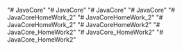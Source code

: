 "# JavaCore" 
"# JavaCore" 
"# JavaCore" 
"# JavaCore" 
"# JavaCoreHomeWork_2" 
"# JavaCoreHomeWork_2" 
"# JavaCoreHomeWork_2" 
"# JavaCoreHomeWork2" 
"# JavaCore_HomeWork2" 
"# JavaCore_HomeWork2" 
"# JavaCore_HomeWork2" 
